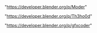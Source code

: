 "https://developer.blender.org/p/Moder"

"https://developer.blender.org/p/Th3ho0d"

 
"https://developer.blender.org/p/gfxcoder"


 
